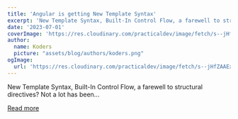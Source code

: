```yaml
---
title: 'Angular is getting New Template Syntax'
excerpt: 'New Template Syntax, Built-In Control Flow, a farewell to structural directives? Not a lot has been...'
date: '2023-07-01'
coverImage: 'https://res.cloudinary.com/practicaldev/image/fetch/s--jHfZAAEx--/c_imagga_scale,f_auto,fl_progressive,h_420,q_auto,w_1000/https://dev-to-uploads.s3.amazonaws.com/uploads/articles/hwbqo0uas7ql6n1s1mip.jpg'
author:
  name: Koders
  picture: "assets/blog/authors/koders.png"
ogImage:
  url: 'https://res.cloudinary.com/practicaldev/image/fetch/s--jHfZAAEx--/c_imagga_scale,f_auto,fl_progressive,h_420,q_auto,w_1000/https://dev-to-uploads.s3.amazonaws.com/uploads/articles/hwbqo0uas7ql6n1s1mip.jpg'
---
```


New Template Syntax, Built-In Control Flow, a farewell to structural directives? Not a lot has been...

[Read more](https://dev.to/this-is-angular/angular-is-getting-new-template-syntax-4naf)
